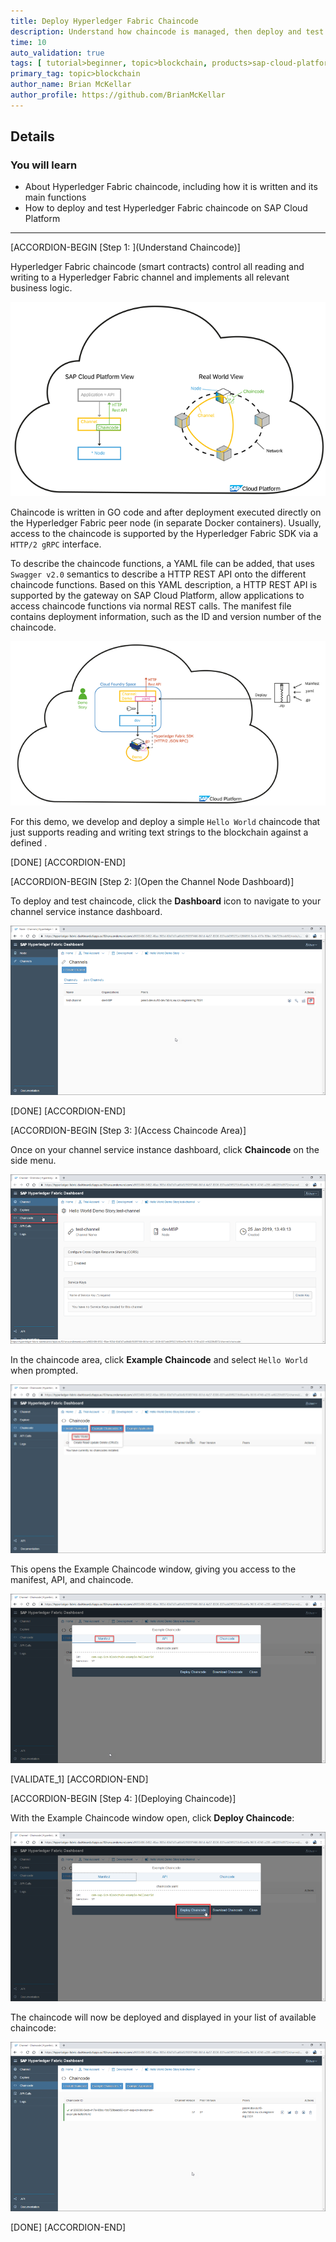 ```yaml
---
title: Deploy Hyperledger Fabric Chaincode
description: Understand how chaincode is managed, then deploy and test it on SAP Cloud Platform.
time: 10
auto_validation: true
tags: [ tutorial>beginner, topic>blockchain, products>sap-cloud-platform, topic>cloud]
primary_tag: topic>blockchain
author_name: Brian McKellar
author_profile: https://github.com/BrianMcKellar
---
```


## Details
### You will learn
  - About Hyperledger Fabric chaincode, including how it is written and its main functions
  - How to deploy and test Hyperledger Fabric chaincode on SAP Cloud Platform

---

[ACCORDION-BEGIN [Step 1: ](Understand Chaincode)]

Hyperledger Fabric chaincode (smart contracts) control all reading and writing to a Hyperledger Fabric channel and implements all relevant business logic.

![Image depicting overview of chaincode on SAP Cloud Platform](01--Chaincode-Overview.png)

Chaincode is written in GO code and after deployment executed directly on the Hyperledger Fabric peer node (in separate Docker containers). Usually, access to the chaincode is supported by the Hyperledger Fabric SDK via a `HTTP/2 gRPC` interface.

To describe the chaincode functions, a YAML file can be added, that uses `Swagger v2.0` semantics to describe a HTTP REST API onto the different chaincode functions. Based on this YAML description, a HTTP REST API is supported by the gateway on SAP Cloud Platform, allow applications to access chaincode functions via normal REST calls. The manifest file contains deployment information, such as the ID and version number of the chaincode.

![Image depicting overview of chaincode on SAP Cloud Platform](02--Chaincode-Introduction.png)

For this demo, we develop and deploy a simple `Hello World` chaincode that just supports reading and writing text strings to the blockchain against a defined .

[DONE]
[ACCORDION-END]

[ACCORDION-BEGIN [Step 2: ](Open the Channel Node Dashboard)]

To deploy and test chaincode, click the **Dashboard** icon to navigate to your channel service instance dashboard.

![Image depicting node dashboard on SAP Cloud Platform](03--Node-Dashboard.png)

[DONE]
[ACCORDION-END]


[ACCORDION-BEGIN [Step 3: ](Access Chaincode Area)]

Once on your channel service instance dashboard, click **Chaincode** on the side menu.

![Image depicting channel service instance dashboard on SAP Cloud Platform](04--Chaincode-Tab.png)

In the chaincode area, click **Example Chaincode** and select `Hello World` when prompted.

![Image depicting chaincode overview on SAP Cloud Platform](05--Chaincode-Area.png)

This opens the Example Chaincode window, giving you access to the manifest, API, and chaincode.

![Image depicting example chaincode window on SAP Cloud Platform](06--Chaincode-Deployed.png)



[VALIDATE_1]
[ACCORDION-END]

[ACCORDION-BEGIN [Step 4: ](Deploying Chaincode)]

With the Example Chaincode window open, click **Deploy Chaincode**:

![Image depicting deploying chaincode on SAP Cloud Platform](07--Chaincode-Tested.png)

The chaincode will now be deployed and displayed in your list of available chaincode:

![Image depicting available chaincode on SAP Cloud Platform](08--Available-Chaincode.png)


[DONE]
[ACCORDION-END]
